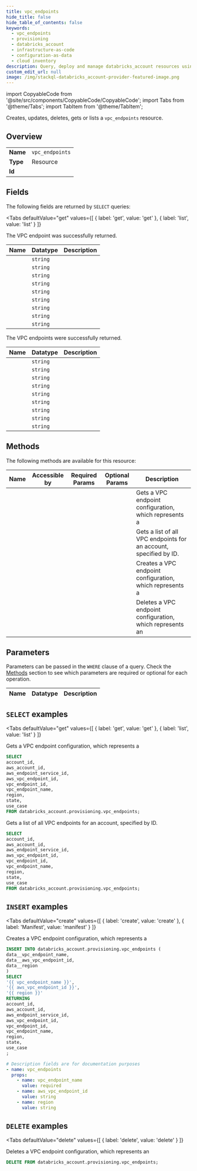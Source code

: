 ```yaml
--- 
title: vpc_endpoints
hide_title: false
hide_table_of_contents: false
keywords:
  - vpc_endpoints
  - provisioning
  - databricks_account
  - infrastructure-as-code
  - configuration-as-data
  - cloud inventory
description: Query, deploy and manage databricks_account resources using SQL
custom_edit_url: null
image: /img/stackql-databricks_account-provider-featured-image.png
---
```


import CopyableCode from '@site/src/components/CopyableCode/CopyableCode';
import Tabs from '@theme/Tabs';
import TabItem from '@theme/TabItem';

Creates, updates, deletes, gets or lists a <code>vpc_endpoints</code> resource.

## Overview
<table><tbody>
<tr><td><b>Name</b></td><td><code>vpc_endpoints</code></td></tr>
<tr><td><b>Type</b></td><td>Resource</td></tr>
<tr><td><b>Id</b></td><td><CopyableCode code="databricks_account.provisioning.vpc_endpoints" /></td></tr>
</tbody></table>

## Fields

The following fields are returned by `SELECT` queries:

<Tabs
    defaultValue="get"
    values={[
        { label: 'get', value: 'get' },
        { label: 'list', value: 'list' }
    ]}
>
<TabItem value="get">

The VPC endpoint was successfully returned.

<table>
<thead>
    <tr>
    <th>Name</th>
    <th>Datatype</th>
    <th>Description</th>
    </tr>
</thead>
<tbody>
<tr>
    <td><CopyableCode code="account_id" /></td>
    <td><code>string</code></td>
    <td></td>
</tr>
<tr>
    <td><CopyableCode code="aws_account_id" /></td>
    <td><code>string</code></td>
    <td></td>
</tr>
<tr>
    <td><CopyableCode code="aws_endpoint_service_id" /></td>
    <td><code>string</code></td>
    <td></td>
</tr>
<tr>
    <td><CopyableCode code="aws_vpc_endpoint_id" /></td>
    <td><code>string</code></td>
    <td></td>
</tr>
<tr>
    <td><CopyableCode code="vpc_endpoint_id" /></td>
    <td><code>string</code></td>
    <td></td>
</tr>
<tr>
    <td><CopyableCode code="vpc_endpoint_name" /></td>
    <td><code>string</code></td>
    <td></td>
</tr>
<tr>
    <td><CopyableCode code="region" /></td>
    <td><code>string</code></td>
    <td></td>
</tr>
<tr>
    <td><CopyableCode code="state" /></td>
    <td><code>string</code></td>
    <td></td>
</tr>
<tr>
    <td><CopyableCode code="use_case" /></td>
    <td><code>string</code></td>
    <td></td>
</tr>
</tbody>
</table>
</TabItem>
<TabItem value="list">

The VPC endpoints were successfully returned.

<table>
<thead>
    <tr>
    <th>Name</th>
    <th>Datatype</th>
    <th>Description</th>
    </tr>
</thead>
<tbody>
<tr>
    <td><CopyableCode code="account_id" /></td>
    <td><code>string</code></td>
    <td></td>
</tr>
<tr>
    <td><CopyableCode code="aws_account_id" /></td>
    <td><code>string</code></td>
    <td></td>
</tr>
<tr>
    <td><CopyableCode code="aws_endpoint_service_id" /></td>
    <td><code>string</code></td>
    <td></td>
</tr>
<tr>
    <td><CopyableCode code="aws_vpc_endpoint_id" /></td>
    <td><code>string</code></td>
    <td></td>
</tr>
<tr>
    <td><CopyableCode code="vpc_endpoint_id" /></td>
    <td><code>string</code></td>
    <td></td>
</tr>
<tr>
    <td><CopyableCode code="vpc_endpoint_name" /></td>
    <td><code>string</code></td>
    <td></td>
</tr>
<tr>
    <td><CopyableCode code="region" /></td>
    <td><code>string</code></td>
    <td></td>
</tr>
<tr>
    <td><CopyableCode code="state" /></td>
    <td><code>string</code></td>
    <td></td>
</tr>
<tr>
    <td><CopyableCode code="use_case" /></td>
    <td><code>string</code></td>
    <td></td>
</tr>
</tbody>
</table>
</TabItem>
</Tabs>

## Methods

The following methods are available for this resource:

<table>
<thead>
    <tr>
    <th>Name</th>
    <th>Accessible by</th>
    <th>Required Params</th>
    <th>Optional Params</th>
    <th>Description</th>
    </tr>
</thead>
<tbody>
<tr>
    <td><a href="#get"><CopyableCode code="get" /></a></td>
    <td><CopyableCode code="select" /></td>
    <td></td>
    <td></td>
    <td>Gets a VPC endpoint configuration, which represents a</td>
</tr>
<tr>
    <td><a href="#list"><CopyableCode code="list" /></a></td>
    <td><CopyableCode code="select" /></td>
    <td></td>
    <td></td>
    <td>Gets a list of all VPC endpoints for an account, specified by ID.</td>
</tr>
<tr>
    <td><a href="#create"><CopyableCode code="create" /></a></td>
    <td><CopyableCode code="insert" /></td>
    <td></td>
    <td></td>
    <td>Creates a VPC endpoint configuration, which represents a</td>
</tr>
<tr>
    <td><a href="#delete"><CopyableCode code="delete" /></a></td>
    <td><CopyableCode code="delete" /></td>
    <td></td>
    <td></td>
    <td>Deletes a VPC endpoint configuration, which represents an</td>
</tr>
</tbody>
</table>

## Parameters

Parameters can be passed in the `WHERE` clause of a query. Check the [Methods](#methods) section to see which parameters are required or optional for each operation.

<table>
<thead>
    <tr>
    <th>Name</th>
    <th>Datatype</th>
    <th>Description</th>
    </tr>
</thead>
<tbody>
</tbody>
</table>

## `SELECT` examples

<Tabs
    defaultValue="get"
    values={[
        { label: 'get', value: 'get' },
        { label: 'list', value: 'list' }
    ]}
>
<TabItem value="get">

Gets a VPC endpoint configuration, which represents a

```sql
SELECT
account_id,
aws_account_id,
aws_endpoint_service_id,
aws_vpc_endpoint_id,
vpc_endpoint_id,
vpc_endpoint_name,
region,
state,
use_case
FROM databricks_account.provisioning.vpc_endpoints;
```
</TabItem>
<TabItem value="list">

Gets a list of all VPC endpoints for an account, specified by ID.

```sql
SELECT
account_id,
aws_account_id,
aws_endpoint_service_id,
aws_vpc_endpoint_id,
vpc_endpoint_id,
vpc_endpoint_name,
region,
state,
use_case
FROM databricks_account.provisioning.vpc_endpoints;
```
</TabItem>
</Tabs>


## `INSERT` examples

<Tabs
    defaultValue="create"
    values={[
        { label: 'create', value: 'create' },
        { label: 'Manifest', value: 'manifest' }
    ]}
>
<TabItem value="create">

Creates a VPC endpoint configuration, which represents a

```sql
INSERT INTO databricks_account.provisioning.vpc_endpoints (
data__vpc_endpoint_name,
data__aws_vpc_endpoint_id,
data__region
)
SELECT 
'{{ vpc_endpoint_name }}',
'{{ aws_vpc_endpoint_id }}',
'{{ region }}'
RETURNING
account_id,
aws_account_id,
aws_endpoint_service_id,
aws_vpc_endpoint_id,
vpc_endpoint_id,
vpc_endpoint_name,
region,
state,
use_case
;
```
</TabItem>
<TabItem value="manifest">

```yaml
# Description fields are for documentation purposes
- name: vpc_endpoints
  props:
    - name: vpc_endpoint_name
      value: required
    - name: aws_vpc_endpoint_id
      value: string
    - name: region
      value: string
```
</TabItem>
</Tabs>


## `DELETE` examples

<Tabs
    defaultValue="delete"
    values={[
        { label: 'delete', value: 'delete' }
    ]}
>
<TabItem value="delete">

Deletes a VPC endpoint configuration, which represents an

```sql
DELETE FROM databricks_account.provisioning.vpc_endpoints;
```
</TabItem>
</Tabs>

